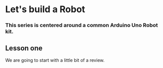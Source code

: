 # Let's build a Robot
### This series is centered around a common Arduino Uno Robot kit. 

## Lesson one 
We are going to start with a little bit of a review.
###
